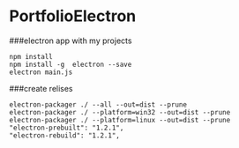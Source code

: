 # PortfolioElectron
###electron app with my projects
```
npm install
npm install -g  electron --save
electron main.js
```
###create relises
```
electron-packager ./ --all --out=dist --prune
electron-packager ./ --platform=win32 --out=dist --prune
electron-packager ./ --platform=linux --out=dist --prune
"electron-prebuilt": "1.2.1",
"electron-rebuild": "1.2.1",
```
